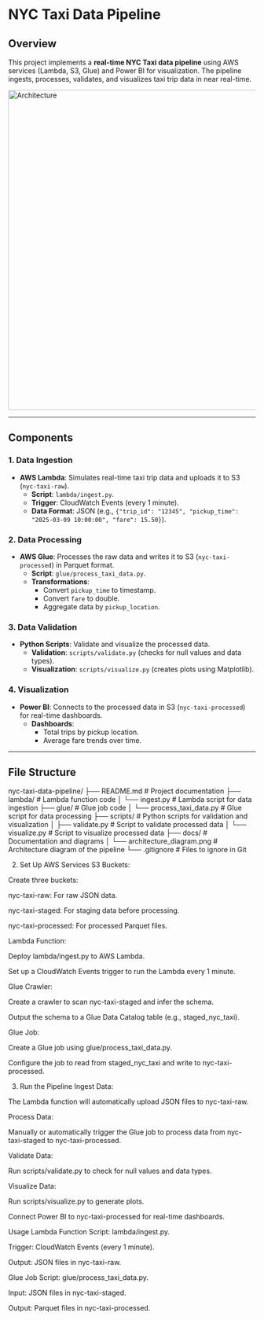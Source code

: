 # NYC Taxi Data Pipeline

## Overview
This project implements a **real-time NYC Taxi data pipeline** using AWS services (Lambda, S3, Glue) and Power BI for visualization. The pipeline ingests, processes, validates, and visualizes taxi trip data in near real-time.

<img width="651" alt="Architecture" src="https://github.com/user-attachments/assets/f606e595-c1ef-4828-bcf4-85b0f7a1d727" />

---

## Components

### 1. **Data Ingestion**
- **AWS Lambda**: Simulates real-time taxi trip data and uploads it to S3 (`nyc-taxi-raw`).
  - **Script**: `lambda/ingest.py`.
  - **Trigger**: CloudWatch Events (every 1 minute).
  - **Data Format**: JSON (e.g., `{"trip_id": "12345", "pickup_time": "2025-03-09 10:00:00", "fare": 15.50}`).

### 2. **Data Processing**
- **AWS Glue**: Processes the raw data and writes it to S3 (`nyc-taxi-processed`) in Parquet format.
  - **Script**: `glue/process_taxi_data.py`.
  - **Transformations**:
    - Convert `pickup_time` to timestamp.
    - Convert `fare` to double.
    - Aggregate data by `pickup_location`.

### 3. **Data Validation**
- **Python Scripts**: Validate and visualize the processed data.
  - **Validation**: `scripts/validate.py` (checks for null values and data types).
  - **Visualization**: `scripts/visualize.py` (creates plots using Matplotlib).

### 4. **Visualization**
- **Power BI**: Connects to the processed data in S3 (`nyc-taxi-processed`) for real-time dashboards.
  - **Dashboards**:
    - Total trips by pickup location.
    - Average fare trends over time.

---

## File Structure
nyc-taxi-data-pipeline/
├── README.md # Project documentation
├── lambda/ # Lambda function code
│ └── ingest.py # Lambda script for data ingestion
├── glue/ # Glue job code
│ └── process_taxi_data.py # Glue script for data processing
├── scripts/ # Python scripts for validation and visualization
│ ├── validate.py # Script to validate processed data
│ └── visualize.py # Script to visualize processed data
├── docs/ # Documentation and diagrams
│ └── architecture_diagram.png # Architecture diagram of the pipeline
└── .gitignore # Files to ignore in Git

2. Set Up AWS Services
S3 Buckets:

Create three buckets:

nyc-taxi-raw: For raw JSON data.

nyc-taxi-staged: For staging data before processing.

nyc-taxi-processed: For processed Parquet files.

Lambda Function:

Deploy lambda/ingest.py to AWS Lambda.

Set up a CloudWatch Events trigger to run the Lambda every 1 minute.

Glue Crawler:

Create a crawler to scan nyc-taxi-staged and infer the schema.

Output the schema to a Glue Data Catalog table (e.g., staged_nyc_taxi).

Glue Job:

Create a Glue job using glue/process_taxi_data.py.

Configure the job to read from staged_nyc_taxi and write to nyc-taxi-processed.

3. Run the Pipeline
Ingest Data:

The Lambda function will automatically upload JSON files to nyc-taxi-raw.

Process Data:

Manually or automatically trigger the Glue job to process data from nyc-taxi-staged to nyc-taxi-processed.

Validate Data:

Run scripts/validate.py to check for null values and data types.

Visualize Data:

Run scripts/visualize.py to generate plots.

Connect Power BI to nyc-taxi-processed for real-time dashboards.

Usage
Lambda Function
Script: lambda/ingest.py.

Trigger: CloudWatch Events (every 1 minute).

Output: JSON files in nyc-taxi-raw.

Glue Job
Script: glue/process_taxi_data.py.

Input: JSON files in nyc-taxi-staged.

Output: Parquet files in nyc-taxi-processed.
